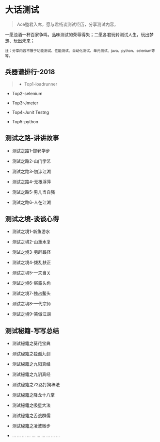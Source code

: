 # 大话测试

> Ace邀君入席，愿与君畅谈测试经历，分享测试内容，

一愿浊酒一杯百家争鸣，品味测试的荣辱得失；二愿各君玩转测试人生，玩出梦想、玩出未来；

<small>注：分享内容不限于功能测试、性能测试、自动化测试、单元测试、java、python、selenium等等。</small>

## 兵器谱排行-2018

> - Top1-loadrunner

- Top2-selenium

- Top3-Jmeter

- Top4-Junit Testng

- Top5-python

## 测试之路-讲讲故事

- 测试之路1-邯郸学步

- 测试之路2-山门学艺

- 测试之路3-初涉江湖

- 测试之路4-无根浮萍

- 测试之路5-男儿当自强

- 测试之路6-人在江湖

## 测试之境-谈谈心得

- 测试之境1-新鱼游水

- 测试之境2-山重水复

-  测试之境3-另辟蹊径

- 测试之境4-拨乱扶正

- 测试之境5-一夫当关

- 测试之境6-崭露头角

- 测试之境7-独占鳌头

- 测试之境8-一代宗师

- 测试之境9-笑傲江湖

## 测试秘籍-写写总结

- 测试秘籍之葵花宝典

- 测试秘籍之独孤九剑

- 测试秘籍之九阳真经

- 测试秘籍之九阴真经

- 测试秘籍之72路打狗棒法

- 测试秘籍之降龙十八掌

- 测试秘籍之吸星大法

- 测试秘籍之舌战群儒

- 测试秘籍之凌波微步

- ... ... ... ... ... ... ... ... ... ...

